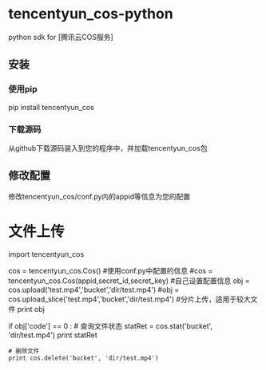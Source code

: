 # tencentyun_cos-python
python sdk for [腾讯云COS服务]

## 安装

### 使用pip
pip install tencentyun_cos

### 下载源码
从github下载源码装入到您的程序中，并加载tencentyun_cos包

## 修改配置
修改tencentyun_cos/conf.py内的appid等信息为您的配置

# 文件上传
import tencentyun_cos

cos = tencentyun_cos.Cos()	#使用conf.py中配置的信息
#cos = tencentyun_cos.Cos(appid,secret_id,secret_key)	#自己设置配置信息
obj = cos.upload('test.mp4','bucket','dir/test.mp4')
#obj = cos.upload_slice('test.mp4','bucket','dir/test.mp4')		#分片上传，适用于较大文件
print obj

if obj['code'] == 0 :
    # 查询文件状态
    statRet = cos.stat('bucket', 'dir/test.mp4')
    print statRet
    
    # 删除文件
    print cos.delete('bucket', 'dir/test.mp4')

	
```
